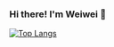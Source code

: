 ### Hi there! I'm Weiwei 👋
[![Top Langs](https://github-readme-stats.vercel.app/api/top-langs/?username=wshi27&hide=objective-c)](https://github.com/anuraghazra/github-readme-stats)

<!--
**wshi27/wshi27** is a ✨ _special_ ✨ repository because its `README.md` (this file) appears on your GitHub profile.

Here are some ideas to get you started:

- 🔭 I’m currently working on ...
- 🌱 I’m currently learning ...
- 👯 I’m looking to collaborate on ...
- 🤔 I’m looking for help with ...
- 💬 Ask me about ...
- 📫 How to reach me: ...
- 😄 Pronouns: ...
- ⚡ Fun fact: ...
-->
